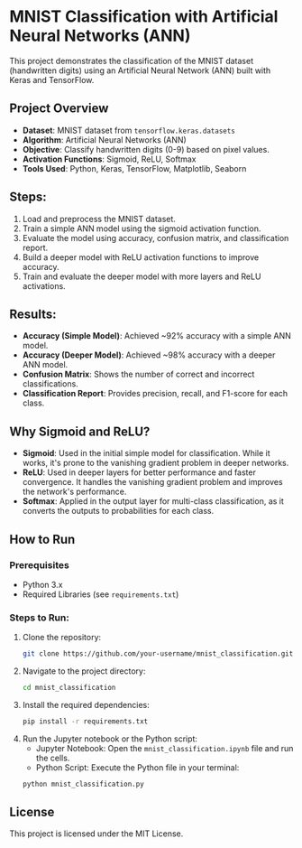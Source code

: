 # MNIST Classification with Artificial Neural Networks (ANN)

This project demonstrates the classification of the MNIST dataset (handwritten digits) using an Artificial Neural Network (ANN) built with Keras and TensorFlow.

## Project Overview

- **Dataset**: MNIST dataset from `tensorflow.keras.datasets`
- **Algorithm**: Artificial Neural Networks (ANN)
- **Objective**: Classify handwritten digits (0-9) based on pixel values.
- **Activation Functions**: Sigmoid, ReLU, Softmax
- **Tools Used**: Python, Keras, TensorFlow, Matplotlib, Seaborn

## Steps:
1. Load and preprocess the MNIST dataset.
2. Train a simple ANN model using the sigmoid activation function.
3. Evaluate the model using accuracy, confusion matrix, and classification report.
4. Build a deeper model with ReLU activation functions to improve accuracy.
5. Train and evaluate the deeper model with more layers and ReLU activations.

## Results:
- **Accuracy (Simple Model)**: Achieved ~92% accuracy with a simple ANN model.
- **Accuracy (Deeper Model)**: Achieved ~98% accuracy with a deeper ANN model.
- **Confusion Matrix**: Shows the number of correct and incorrect classifications.
- **Classification Report**: Provides precision, recall, and F1-score for each class.

## Why Sigmoid and ReLU?
- **Sigmoid**: Used in the initial simple model for classification. While it works, it's prone to the vanishing gradient problem in deeper networks.
- **ReLU**: Used in deeper layers for better performance and faster convergence. It handles the vanishing gradient problem and improves the network's performance.
- **Softmax**: Applied in the output layer for multi-class classification, as it converts the outputs to probabilities for each class.

## How to Run

### Prerequisites
- Python 3.x
- Required Libraries (see `requirements.txt`)

### Steps to Run:
1. Clone the repository:
    ```bash
    git clone https://github.com/your-username/mnist_classification.git
    ```
2. Navigate to the project directory:
    ```bash
    cd mnist_classification
    ```
3. Install the required dependencies:
    ```bash
    pip install -r requirements.txt
    ```
4. Run the Jupyter notebook or the Python script:
    - Jupyter Notebook: Open the `mnist_classification.ipynb` file and run the cells.
    - Python Script: Execute the Python file in your terminal:
    ```bash
    python mnist_classification.py
    ```

## License
This project is licensed under the MIT License.
